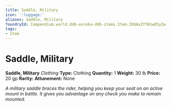 ```yaml
---
title: Saddle, Military
icon: ':luggage:'
aliases: Saddle, Military
foundryId: Compendium.world.ddb-eureka-ddb-items.Item.I8UAsZYTW1wE5y2w
tags:
- Item
---
```


# Saddle, Military

**Saddle, Military**
_Clothing_
**Type:** Clothing
**Quantity:** 1
**Weight:** 30 lb
**Price:** 20 gp
**Rarity:** 
**Attunement:** None

*A military saddle braces the rider, helping you keep your seat on an active mount in battle. It gives you advantage on any check you make to remain mounted.*